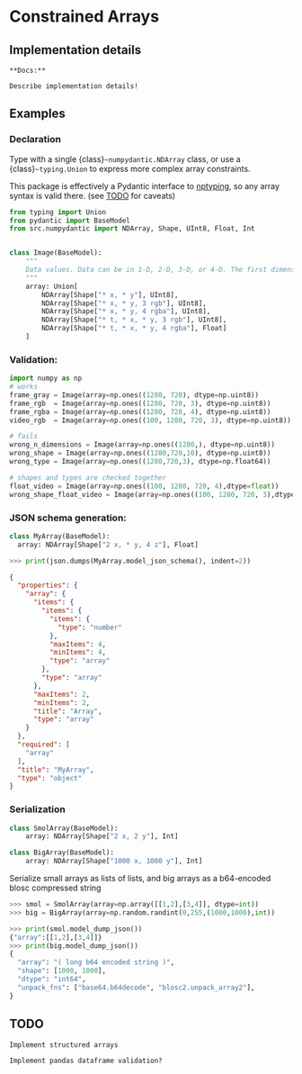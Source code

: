 # Constrained Arrays

## Implementation details

```{todo}
**Docs:**

Describe implementation details!
```

## Examples

### Declaration

Type with a single {class}`~numpydantic.NDArray` class, or use a {class}`~typing.Union`
to express more complex array constraints.

This package is effectively a Pydantic interface to [nptyping](https://github.com/ramonhagenaars/nptyping),
so any array syntax is valid there. (see [TODO](todo) for caveats)

```python
from typing import Union
from pydantic import BaseModel
from src.numpydantic import NDArray, Shape, UInt8, Float, Int


class Image(BaseModel):
    """
    Data values. Data can be in 1-D, 2-D, 3-D, or 4-D. The first dimension should always represent time. This can also be used to store binary data (e.g., image frames). This can also be a link to data stored in an external file.
    """
    array: Union[
        NDArray[Shape["* x, * y"], UInt8],
        NDArray[Shape["* x, * y, 3 rgb"], UInt8],
        NDArray[Shape["* x, * y, 4 rgba"], UInt8],
        NDArray[Shape["* t, * x, * y, 3 rgb"], UInt8],
        NDArray[Shape["* t, * x, * y, 4 rgba"], Float]
    ]
```

### Validation:

```python
import numpy as np
# works
frame_gray = Image(array=np.ones((1280, 720), dtype=np.uint8))
frame_rgb  = Image(array=np.ones((1280, 720, 3), dtype=np.uint8))
frame_rgba = Image(array=np.ones((1280, 720, 4), dtype=np.uint8))
video_rgb  = Image(array=np.ones((100, 1280, 720, 3), dtype=np.uint8))

# fails
wrong_n_dimensions = Image(array=np.ones((1280,), dtype=np.uint8))
wrong_shape = Image(array=np.ones((1280,720,10), dtype=np.uint8))
wrong_type = Image(array=np.ones((1280,720,3), dtype=np.float64))

# shapes and types are checked together
float_video = Image(array=np.ones((100, 1280, 720, 4),dtype=float))
wrong_shape_float_video = Image(array=np.ones((100, 1280, 720, 3),dtype=float))
```

### JSON schema generation:

```python
class MyArray(BaseModel):
  array: NDArray[Shape["2 x, * y, 4 z"], Float]
```

```python
>>> print(json.dumps(MyArray.model_json_schema(), indent=2))
```

```json
{
  "properties": {
    "array": {
      "items": {
        "items": {
          "items": {
            "type": "number"
          },
          "maxItems": 4,
          "minItems": 4,
          "type": "array"
        },
        "type": "array"
      },
      "maxItems": 2,
      "minItems": 2,
      "title": "Array",
      "type": "array"
    }
  },
  "required": [
    "array"
  ],
  "title": "MyArray",
  "type": "object"
}
```

### Serialization

```python
class SmolArray(BaseModel):
    array: NDArray[Shape["2 x, 2 y"], Int]

class BigArray(BaseModel):
    array: NDArray[Shape["1000 x, 1000 y"], Int]
```

Serialize small arrays as lists of lists, and big arrays as a b64-encoded blosc compressed string

```python
>>> smol = SmolArray(array=np.array([[1,2],[3,4]], dtype=int))
>>> big = BigArray(array=np.random.randint(0,255,(1000,1000),int))

>>> print(smol.model_dump_json())
{"array":[[1,2],[3,4]]}
>>> print(big.model_dump_json())
{
  "array": "( long b64 encoded string )",
  "shape": [1000, 1000],
  "dtype": "int64",
  "unpack_fns": ["base64.b64decode", "blosc2.unpack_array2"],
}
```

## TODO

```{todo}
Implement structured arrays
```

```{todo}
Implement pandas dataframe validation?
```